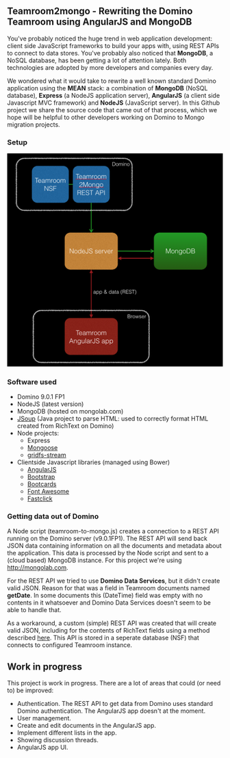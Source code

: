 ## Teamroom2mongo - Rewriting the Domino Teamroom using AngularJS and MongoDB ##

You've probably noticed the huge trend in web application development: client side JavaScript frameworks to build your apps with, using REST APIs to connect to data stores. You've probably also noticed that **MongoDB**, a NoSQL database, has been getting a lot of attention lately. Both technologies are adopted by more developers and companies every day.

We wondered what it would take to rewrite a well known standard Domino application using the **MEAN** stack: a combination of **MongoDB** (NoSQL database), **Express** (a NodeJS application server), **AngularJS** (a client side Javascript MVC framework) and **NodeJS** (JavaScript server). In this Github project we share the source code that came out of that process, which we hope will be helpful to other developers working on Domino to Mongo migration projects.

### Setup ###

![Teamroom2mongo setup](setup.png)

### Software used ###

* Domino 9.0.1 FP1
* NodeJS (latest version)
* MongoDB (hosted on mongolab.com)
* [JSoup](http://jsoup.org) (Java project to parse HTML: used to correctly format HTML created from RichText on Domino)
* Node projects:
    - Express
    - [Mongoose](http://mongoosejs.com/)
    - [gridfs-stream](https://github.com/aheckmann/gridfs-stream)
* Clientside Javascript libraries (managed using Bower)
    - [AngularJS](angularjs.org)
    - [Bootstrap](http://bootstrap.com)
    - [Bootcards](http://bootcards.org)
    - [Font Awesome](http://fortawesome.github.io/Font-Awesome/)
    - [Fastclick](https://github.com/ftlabs/fastclick)

### Getting data out of Domino ###

A Node script (teamroom-to-mongo.js) creates a connection to a REST API running on the Domino server (v9.0.1FP1). The REST API will send back JSON data containing information on all the documents and metadata about the application. This data is processed by the Node script and sent to a (cloud based) MongoDB instance. For this project we're using http://mongolab.com.

For the REST API we tried to use **Domino Data Services**, but it didn't create valid JSON. Reason for that was a field in Teamroom documents named **getDate**. In some documents this (DateTime) field was empty with no contents in it whatsoever and Domino Data Services doesn't seem to be able to handle that.

As a workaround, a custom (simple) REST API was created that will create valid JSON, including for the contents of RichText fields using a method described [here](http://linqed.eu/?p=500). This API is stored in a seperate database (NSF) that connects to configured Teamroom instance.

## Work in progress ##

This project is work in progress. There are a lot of areas that could (or need to) be improved:

* Authentication. The REST API to get data from Domino uses standard Domino authentication. The AngularJS app doesn't at the moment.
* User management.
* Create and edit documents in the AngularJS app.
* Implement different lists in the app.
* Showing discussion threads.
* AngularJS app UI.
